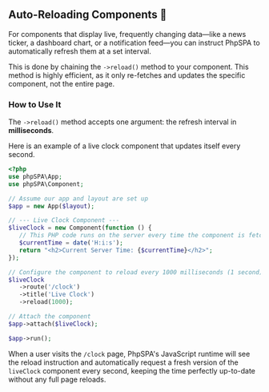 ## Auto-Reloading Components 🔄

For components that display live, frequently changing data—like a news ticker, a dashboard chart, or a notification feed—you can instruct PhpSPA to automatically refresh them at a set interval.

This is done by chaining the `->reload()` method to your component. This method is highly efficient, as it only re-fetches and updates the specific component, not the entire page.

### How to Use It

The `->reload()` method accepts one argument: the refresh interval in **milliseconds**.

Here is an example of a live clock component that updates itself every second.

```php
<?php
use phpSPA\App;
use phpSPA\Component;

// Assume our app and layout are set up
$app = new App($layout);

// --- Live Clock Component ---
$liveClock = new Component(function () {
   // This PHP code runs on the server every time the component is fetched
   $currentTime = date('H:i:s');
   return "<h2>Current Server Time: {$currentTime}</h2>";
});

// Configure the component to reload every 1000 milliseconds (1 second)
$liveClock
   ->route('/clock')
   ->title('Live Clock')
   ->reload(1000);

// Attach the component
$app->attach($liveClock);

$app->run();
```

When a user visits the `/clock` page, PhpSPA's JavaScript runtime will see the reload instruction and automatically request a fresh version of the `liveClock` component every second, keeping the time perfectly up-to-date without any full page reloads.
